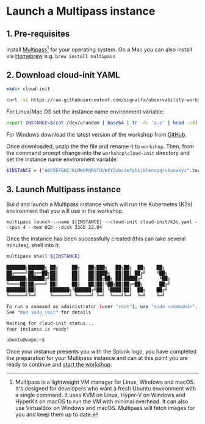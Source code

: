 # Launch a Multipass instance

## 1. Pre-requisites

Install [Multipass](https://multipass.run/)[^1] for your operating system. On a Mac you can also install via [Homebrew](https://brew.sh/) e.g. `brew install multipass`

## 2. Download cloud-init YAML

```bash
mkdir cloud-init
```

```bash
curl -sL https://raw.githubusercontent.com/signalfx/observability-workshop/main/workshop/cloud-init/k3s.yaml -o cloud-init/k3s.yaml
```

For Linux/Mac OS set the instance name environment variable:

```bash
export INSTANCE=$(cat /dev/urandom | base64 | tr -dc 'a-z' | head -c4)
```

For Windows download the latest version of the workshop from [GitHub](https://github.com/signalfx/observability-workshop/archive/refs/heads/main.zip).

Once downloaded, unzip the the file and rename it to `workshop`. Then, from the command prompt change into the `workshop\cloud-init` directory and set the instance name environment variable:

```bash
$INSTANCE = ("ABCDEFGHIJKLMNOPQRSTUVWXYZabcdefghijklmnopqrstuvwxyz".tochararray() | sort {Get-Random})[0..3] -join ''
```

## 3. Launch Multipass instance

Build and launch a Multipass instance which will run the Kubernetes (K3s) environment that you will use in the workshop.

```text
multipass launch --name ${INSTANCE} --cloud-init cloud-init/k3s.yaml --cpus 4 --mem 8Gb --disk 32Gb 22.04
```

Once the instance has been successfully created (this can take several minutes), shell into it:

```bash
multipass shell ${INSTANCE}
```

```bash
███████╗██████╗ ██╗     ██╗   ██╗███╗   ██╗██╗  ██╗    ██╗
██╔════╝██╔══██╗██║     ██║   ██║████╗  ██║██║ ██╔╝    ╚██╗
███████╗██████╔╝██║     ██║   ██║██╔██╗ ██║█████╔╝      ╚██╗
╚════██║██╔═══╝ ██║     ██║   ██║██║╚██╗██║██╔═██╗      ██╔╝
███████║██║     ███████╗╚██████╔╝██║ ╚████║██║  ██╗    ██╔╝
╚══════╝╚═╝     ╚══════╝ ╚═════╝ ╚═╝  ╚═══╝╚═╝  ╚═╝    ╚═╝

To run a command as administrator (user "root"), use "sudo <command>".
See "man sudo_root" for details

Waiting for cloud-init status...
Your instance is ready!

ubuntu@vmpe:~$
```

Once your instance presents you with the Splunk logo, you have completed the preparation for your Multipass instance and can at this point you are ready to continue and [start the workshop](https://signalfx.github.io/observability-workshop/latest/).

[^1]: Multipass is a lightweight VM manager for Linux, Windows and macOS. It's designed for developers who want a fresh Ubuntu environment with a single command. It uses KVM on Linux, Hyper-V on Windows and HyperKit on macOS to run the VM with minimal overhead. It can also use VirtualBox on Windows and macOS. Multipass will fetch images for you and keep them up to date.
